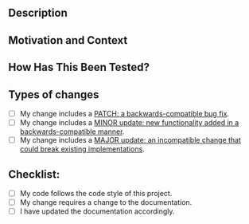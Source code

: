 <!--- Provide a general summary of your changes in the Title above -->

## Description

<!--- Describe your changes in detail -->

## Motivation and Context

<!--- Why is this change required? What problem does it solve? -->
<!--- If it fixes an open issue, please link to the issue here. -->

## How Has This Been Tested?

<!--- Please describe in detail how you tested your changes. -->
<!--- Include details of your testing environment, and the tests you ran to -->
<!--- see how your change affects other areas of the code, etc. -->

## Types of changes

<!--- What types of changes does your code introduce? Put an `x` in all the boxes that apply: -->

- [ ] My change includes a [PATCH: a backwards-compatible bug fix](https://semver.org/).
- [ ] My change includes a [MINOR update: new functionality added in a backwards-compatible manner](https://semver.org/).
- [ ] My change includes a [MAJOR update: an incompatible change that could break existing implementations](https://semver.org/).

## Checklist:

<!--- Go over all the following points, and put an `x` in all the boxes that apply. -->
<!--- If you're unsure about any of these, don't hesitate to ask. We're here to help! -->

- [ ] My code follows the code style of this project.
- [ ] My change requires a change to the documentation.
- [ ] I have updated the documentation accordingly.

<!-- One last note: Does this PR template need something new? Is there something in here that's pointless? Open a PR against ./.github/PULL_REQUEST_TEMPLATE.md! -->
